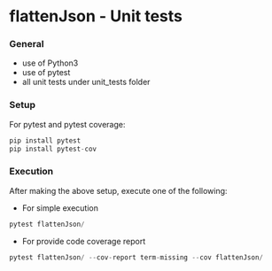 # flattenJson - Unit tests

### General

- use of Python3
- use of pytest
- all unit tests under unit_tests folder


### Setup

For pytest and pytest coverage:
```python
pip install pytest
pip install pytest-cov
```


### Execution

After making the above setup, execute one of the following:

- For simple execution
```python
pytest flattenJson/
```

- For provide code coverage report
```python
pytest flattenJson/ --cov-report term-missing --cov flattenJson/
```
